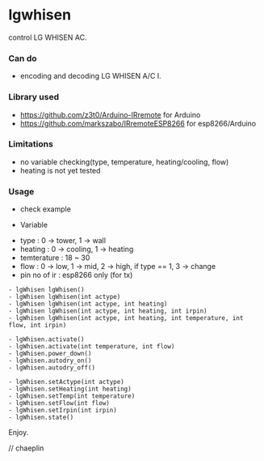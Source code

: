 lgwhisen
===============

control LG WHISEN AC.

### Can do
- encoding and decoding LG WHISEN A/C I.


### Library used
- https://github.com/z3t0/Arduino-IRremote for Arduino
- https://github.com/markszabo/IRremoteESP8266 for esp8266/Arduino

### Limitations
- no variable checking(type, temperature, heating/cooling, flow)
- heating is not yet tested


### Usage
* check example

* Variable
- type           : 0 -> tower, 1 -> wall
- heating        : 0 -> cooling, 1 -> heating
- temterature    : 18 ~ 30
- flow           : 0 -> low, 1 -> mid, 2 -> high, if type == 1, 3 -> change
- pin no of ir   : esp8266 only (for tx)

```
- lgWhisen lgWhisen()
- lgWhisen lgWhisen(int actype)
- lgWhisen lgWhisen(int actype, int heating)
- lgWhisen lgWhisen(int actype, int heating, int irpin)
- lgWhisen lgWhisen(int actype, int heating, int temperature, int flow, int irpin)
```

```
- lgWhisen.activate()
- lgWhisen.activate(int temperature, int flow)
- lgWhisen.power_down()
- lgWhisen.autodry_on()
- lgWhisen.autodry_off()
```

```
- lgWhisen.setActype(int actype)
- lgWhisen.setHeating(int heating)
- lgWhisen.setTemp(int temperature)
- lgWhisen.setFlow(int flow)
- lgWhisen.setIrpin(int irpin)
- lgWhisen.state()
```

Enjoy.

// chaeplin